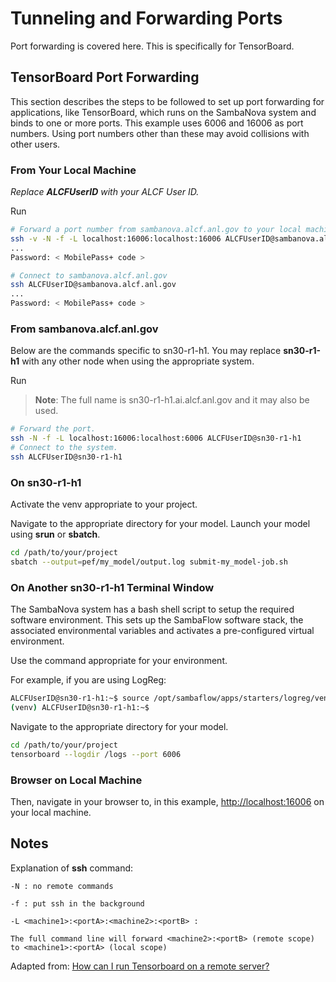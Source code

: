 # Tunneling and Forwarding Ports

Port forwarding is covered here.  This is specifically for TensorBoard.

## TensorBoard Port Forwarding

This section describes the steps to be followed to set up port forwarding for applications,
like TensorBoard, which runs on the SambaNova system and binds to one or more ports.
This example uses 6006 and 16006 as port numbers. Using port numbers other than these may
avoid collisions with other users.

### From Your Local Machine

*Replace* ***ALCFUserID*** *with your ALCF User ID.*

Run

```bash
# Forward a port number from sambanova.alcf.anl.gov to your local machine.
ssh -v -N -f -L localhost:16006:localhost:16006 ALCFUserID@sambanova.alcf.anl.gov
...
Password: < MobilePass+ code >

# Connect to sambanova.alcf.anl.gov
ssh ALCFUserID@sambanova.alcf.anl.gov
...
Password: < MobilePass+ code >
```

### From **sambanova.alcf.anl.gov**

Below are the commands specific to sn30-r1-h1. You may replace **sn30-r1-h1** with any other node when using the appropriate system.

Run

> **Note**:  The full name is sn30-r1-h1.ai.alcf.anl.gov and it may also be used.

```bash
# Forward the port.
ssh -N -f -L localhost:16006:localhost:6006 ALCFUserID@sn30-r1-h1
# Connect to the system.
ssh ALCFUserID@sn30-r1-h1
```

### On **sn30-r1-h1**

Activate the venv appropriate to your project.

Navigate to the appropriate directory for your model.
Launch your model using **srun** or **sbatch**.

```bash
cd /path/to/your/project
sbatch --output=pef/my_model/output.log submit-my_model-job.sh
```

### On Another sn30-r1-h1 Terminal Window

The SambaNova system has a bash shell script to setup the required software environment.
This sets up the SambaFlow software stack, the associated environmental variables and activates
a pre-configured virtual environment.

Use the command appropriate for your environment.

For example, if you are using LogReg:

```bash
ALCFUserID@sn30-r1-h1:~$ source /opt/sambaflow/apps/starters/logreg/venv/bin/activate
(venv) ALCFUserID@sn30-r1-h1:~$
```

Navigate to the appropriate directory for your model.

```bash
cd /path/to/your/project
tensorboard --logdir /logs --port 6006
```

### Browser on Local Machine

Then, navigate in your browser to, in this example, [http://localhost:16006](http://localhost:16006) on your local machine.

## Notes

Explanation of **ssh** command:

```text
-N : no remote commands

-f : put ssh in the background

-L <machine1>:<portA>:<machine2>:<portB> :

The full command line will forward <machine2>:<portB> (remote scope) to <machine1>:<portA> (local scope)
```

Adapted from:  [How can I run Tensorboard on a remote server?](https://stackoverflow.com/questions/37987839/how-can-i-run-tensorboard-on-a-remote-server)
